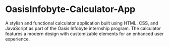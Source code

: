 # OasisInfobyte-Calculator-App
A stylish and functional calculator application built using HTML, CSS, and JavaScript as part of the Oasis Infobyte internship program. The calculator features a modern design with customizable elements for an enhanced user experience.

